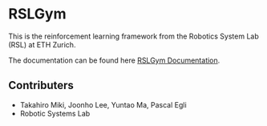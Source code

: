 # RSLGym #

This is the reinforcement learning framework from the Robotics System Lab (RSL) at ETH Zurich.

The documentation can be found here [RSLGym Documentation](https://rslgym.readthedocs.io).

## Contributers ##

* Takahiro Miki, Joonho Lee, Yuntao Ma, Pascal Egli
* Robotic Systems Lab
